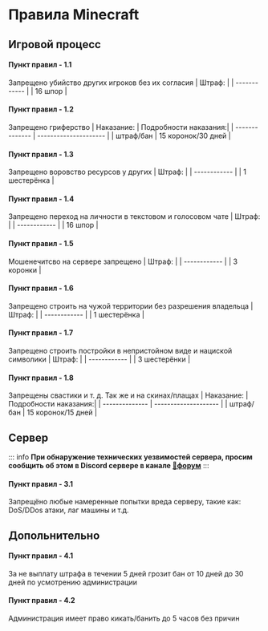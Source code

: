 # Правила Minecraft

## Игровой процесс

#### Пункт правил - 1.1
Запрещено убийство других игроков без их согласия
| Штраф:       |
| ------------ |
| 16 шпор      |

#### Пункт правил - 1.2
Запрещено гриферство
| Наказание:     | Подробности наказания:|
| -------------- | --------------------- |
| штраф/бан      | 15 коронок/30 дней    |

#### Пункт правил - 1.3
Запрещено воровство ресурсов у других
| Штраф:       |
| ------------ |
| 1 шестерёнка |

#### Пункт правил - 1.4
Запрещено переход на личности в текстовом и голосовом чате
| Штраф:       |
| ------------ |
| 16 шпор      |

#### Пункт правил - 1.5
Мошенечитсво на сервере запрещено
| Штраф:       |
| ------------ |
| 3 коронки    |

#### Пункт правил - 1.6
Запрещено строить на чужой территории без разрешения владельца
| Штраф:       |
| ------------ |
| 1 шестерёнка |

#### Пункт правил - 1.7
Запрещено строить постройки в непристойном виде и нациской символики
| Штраф:       |
| ------------ |
| 3 шестерёнки |

#### Пункт правил - 1.8
Запрещены свастики и т. д. Так же и на скинах/плащах
| Наказание:     |Подробности наказания:|
| -------------- | -------------------- |
| штраф/бан      | 15 коронок/15 дней   |

## Сервер

::: info
**При обнаружение технических уезвимостей сервера, просим сообщить об этом в Discord сервере в канале ⁠[💭форум](https://discord.com/channels/1178798145476501544/1251953765058220062)**
:::

#### Пункт правил - 3.1
Запрещёно любые намеренные попытки вреда серверу, такие как: DoS/DDos атаки, лаг машины и т.д.

## Допольнительно

#### Пункт правил - 4.1
За не выплату штрафа в течении 5 дней грозит бан от 10 дней до 30 дней по усмотрению администрации

#### Пункт правил - 4.2
Администрация имеет право кикать/банить до 5 часов без причин